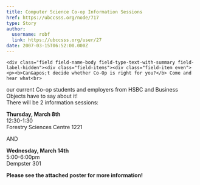 ```yaml
---
title: Computer Science Co-op Information Sessions 
href: https://ubccsss.org/node/717
type: Story
author:
  username: robf
  link: https://ubccsss.org/user/27
date: 2007-03-15T06:52:00.000Z
---
```



    <div class="field field-name-body field-type-text-with-summary field-label-hidden"><div class="field-items"><div class="field-item even"><p><b>Can&apos;t decide whether Co-Op is right for you?</b> Come and hear what<br>
our current Co-op students and employers from HSBC and Business<br>
Objects have to say about it!<br>
There will be 2 information sessions:</p>
<p><b>Thursday, March 8th</b><br>
12:30-1:30<br>
Forestry Sciences Centre 1221</p>
<p>AND</p>
<p><b>Wednesday, March 14th</b><br>
5:00-6:00pm<br>
Dempster 301</p>
<p><b>Please see the attached poster for more information!</b></p>
</div></div></div>    <footer>
          </footer>
    